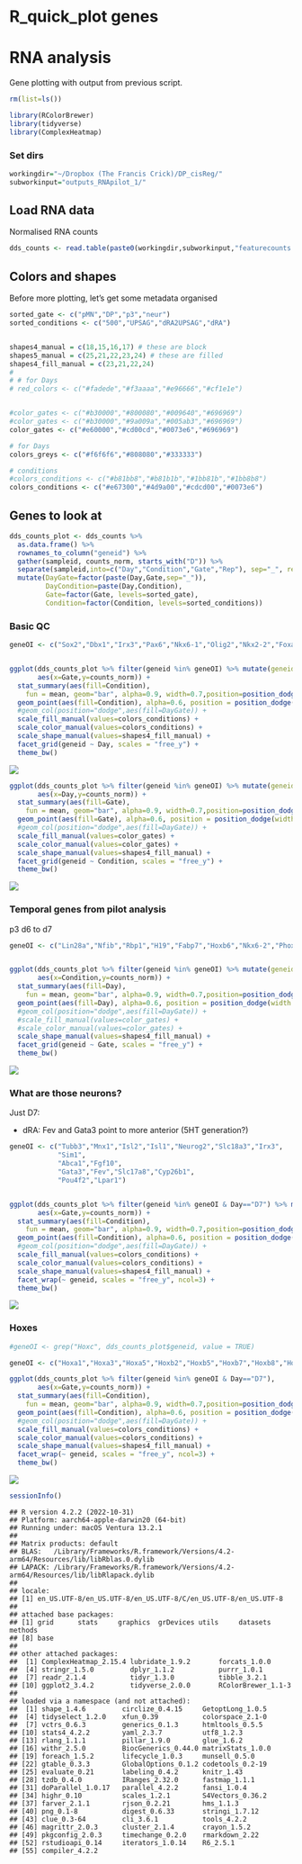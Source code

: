 R_quick_plot genes
================

# RNA analysis

Gene plotting with output from previous script.

``` r
rm(list=ls())

library(RColorBrewer)
library(tidyverse)
library(ComplexHeatmap)
```

### Set dirs

``` r
workingdir="~/Dropbox (The Francis Crick)/DP_cisReg/"
subworkinput="outputs_RNApilot_1/"
```

## Load RNA data

Normalised RNA counts

``` r
dds_counts <- read.table(paste0(workingdir,subworkinput,"featurecounts.normCounts.txt"),stringsAsFactors =FALSE)
```

## Colors and shapes

Before more plotting, let’s get some metadata organised

``` r
sorted_gate <- c("pMN","DP","p3","neur")
sorted_conditions <- c("500","UPSAG","dRA2UPSAG","dRA")


shapes4_manual = c(18,15,16,17) # these are block
shapes5_manual = c(25,21,22,23,24) # these are filled
shapes4_fill_manual = c(23,21,22,24)
# 
# # for Days
# red_colors <- c("#fadede","#f3aaaa","#e96666","#cf1e1e")


#color_gates <- c("#b30000","#800080","#009640","#696969")
#color_gates <- c("#b30000","#9a009a","#005ab3","#696969")
color_gates <- c("#e60000","#cd00cd","#0073e6","#696969")

# for Days
colors_greys <- c("#f6f6f6","#808080","#333333")

# conditions
#colors_conditions <- c("#b81bb8","#b81b1b","#1bb81b","#1bb8b8")
colors_conditions <- c("#e67300","#4d9a00","#cdcd00","#0073e6")
```

## Genes to look at

``` r
dds_counts_plot <- dds_counts %>% 
  as.data.frame() %>%
  rownames_to_column("geneid") %>%
  gather(sampleid, counts_norm, starts_with("D")) %>%
  separate(sampleid,into=c("Day","Condition","Gate","Rep"), sep="_", remove=FALSE) %>%
  mutate(DayGate=factor(paste(Day,Gate,sep="_")),
         DayCondition=paste(Day,Condition),
         Gate=factor(Gate, levels=sorted_gate),
         Condition=factor(Condition, levels=sorted_conditions))
```

### Basic QC

``` r
geneOI <- c("Sox2","Dbx1","Irx3","Pax6","Nkx6-1","Olig2","Nkx2-2","Foxa2","Shh","Arx","Tubb3","Sim1","Mnx1")


ggplot(dds_counts_plot %>% filter(geneid %in% geneOI) %>% mutate(geneid=factor(geneid, levels=geneOI)), 
       aes(x=Gate,y=counts_norm)) +
  stat_summary(aes(fill=Condition),
    fun = mean, geom="bar", alpha=0.9, width=0.7,position=position_dodge(0.7)) +
  geom_point(aes(fill=Condition), alpha=0.6, position = position_dodge(width = 0.7),color="black") +
  #geom_col(position="dodge",aes(fill=DayGate)) +
  scale_fill_manual(values=colors_conditions) +
  scale_color_manual(values=colors_conditions) +
  scale_shape_manual(values=shapes4_fill_manual) +
  facet_grid(geneid ~ Day, scales = "free_y") +
  theme_bw()
```

![](DPpilotRNA_2_quick_plotgenes_files/figure-gfm/unnamed-chunk-6-1.png)<!-- -->

``` r
ggplot(dds_counts_plot %>% filter(geneid %in% geneOI) %>% mutate(geneid=factor(geneid, levels=geneOI)), 
       aes(x=Day,y=counts_norm)) +
  stat_summary(aes(fill=Gate),
    fun = mean, geom="bar", alpha=0.9, width=0.7,position=position_dodge(0.7)) +
  geom_point(aes(fill=Gate), alpha=0.6, position = position_dodge(width = 0.7),color="black") +
  #geom_col(position="dodge",aes(fill=DayGate)) +
  scale_fill_manual(values=color_gates) +
  scale_color_manual(values=color_gates) +
  scale_shape_manual(values=shapes4_fill_manual) +
  facet_grid(geneid ~ Condition, scales = "free_y") +
  theme_bw()
```

![](DPpilotRNA_2_quick_plotgenes_files/figure-gfm/unnamed-chunk-6-2.png)<!-- -->

### Temporal genes from pilot analysis

p3 d6 to d7

``` r
geneOI <- c("Lin28a","Nfib","Rbp1","H19","Fabp7","Hoxb6","Nkx6-2","Phox2b")


ggplot(dds_counts_plot %>% filter(geneid %in% geneOI) %>% mutate(geneid=factor(geneid, levels=geneOI)), 
       aes(x=Condition,y=counts_norm)) +
  stat_summary(aes(fill=Day),
    fun = mean, geom="bar", alpha=0.9, width=0.7,position=position_dodge(0.7)) +
  geom_point(aes(fill=Day), alpha=0.6, position = position_dodge(width = 0.7),color="black") +
  #geom_col(position="dodge",aes(fill=DayGate)) +
  #scale_fill_manual(values=color_gates) +
  #scale_color_manual(values=color_gates) +
  scale_shape_manual(values=shapes4_fill_manual) +
  facet_grid(geneid ~ Gate, scales = "free_y") +
  theme_bw()
```

![](DPpilotRNA_2_quick_plotgenes_files/figure-gfm/unnamed-chunk-7-1.png)<!-- -->

### What are those neurons?

Just D7:

- dRA: Fev and Gata3 point to more anterior (5HT generation?)

``` r
geneOI <- c("Tubb3","Mnx1","Isl2","Isl1","Neurog2","Slc18a3","Irx3",
            "Sim1",
            "Abca1","Fgf10",
            "Gata3","Fev","Slc17a8","Cyp26b1",
            "Pou4f2","Lpar1")


ggplot(dds_counts_plot %>% filter(geneid %in% geneOI & Day=="D7") %>% mutate(geneid=factor(geneid, levels=geneOI)), 
       aes(x=Gate,y=counts_norm)) +
  stat_summary(aes(fill=Condition),
    fun = mean, geom="bar", alpha=0.9, width=0.7,position=position_dodge(0.7)) +
  geom_point(aes(fill=Condition), alpha=0.6, position = position_dodge(width = 0.7),color="black") +
  #geom_col(position="dodge",aes(fill=DayGate)) +
  scale_fill_manual(values=colors_conditions) +
  scale_color_manual(values=colors_conditions) +
  scale_shape_manual(values=shapes4_fill_manual) +
  facet_wrap(~ geneid, scales = "free_y", ncol=3) +
  theme_bw()
```

![](DPpilotRNA_2_quick_plotgenes_files/figure-gfm/unnamed-chunk-8-1.png)<!-- -->

### Hoxes

``` r
#geneOI <- grep("Hoxc", dds_counts_plot$geneid, value = TRUE)

geneOI <- c("Hoxa1","Hoxa3","Hoxa5","Hoxb2","Hoxb5","Hoxb7","Hoxb8","Hoxc4","Hoxc5","Hoxc6")

ggplot(dds_counts_plot %>% filter(geneid %in% geneOI & Day=="D7"), 
       aes(x=Gate,y=counts_norm)) +
  stat_summary(aes(fill=Condition),
    fun = mean, geom="bar", alpha=0.9, width=0.7,position=position_dodge(0.7)) +
  geom_point(aes(fill=Condition), alpha=0.6, position = position_dodge(width = 0.7),color="black") +
  #geom_col(position="dodge",aes(fill=DayGate)) +
  scale_fill_manual(values=colors_conditions) +
  scale_color_manual(values=colors_conditions) +
  scale_shape_manual(values=shapes4_fill_manual) +
  facet_wrap(~ geneid, scales = "free_y", ncol=3) +
  theme_bw()
```

![](DPpilotRNA_2_quick_plotgenes_files/figure-gfm/unnamed-chunk-9-1.png)<!-- -->

``` r
sessionInfo()
```

    ## R version 4.2.2 (2022-10-31)
    ## Platform: aarch64-apple-darwin20 (64-bit)
    ## Running under: macOS Ventura 13.2.1
    ## 
    ## Matrix products: default
    ## BLAS:   /Library/Frameworks/R.framework/Versions/4.2-arm64/Resources/lib/libRblas.0.dylib
    ## LAPACK: /Library/Frameworks/R.framework/Versions/4.2-arm64/Resources/lib/libRlapack.dylib
    ## 
    ## locale:
    ## [1] en_US.UTF-8/en_US.UTF-8/en_US.UTF-8/C/en_US.UTF-8/en_US.UTF-8
    ## 
    ## attached base packages:
    ## [1] grid      stats     graphics  grDevices utils     datasets  methods  
    ## [8] base     
    ## 
    ## other attached packages:
    ##  [1] ComplexHeatmap_2.15.4 lubridate_1.9.2       forcats_1.0.0        
    ##  [4] stringr_1.5.0         dplyr_1.1.2           purrr_1.0.1          
    ##  [7] readr_2.1.4           tidyr_1.3.0           tibble_3.2.1         
    ## [10] ggplot2_3.4.2         tidyverse_2.0.0       RColorBrewer_1.1-3   
    ## 
    ## loaded via a namespace (and not attached):
    ##  [1] shape_1.4.6         circlize_0.4.15     GetoptLong_1.0.5   
    ##  [4] tidyselect_1.2.0    xfun_0.39           colorspace_2.1-0   
    ##  [7] vctrs_0.6.3         generics_0.1.3      htmltools_0.5.5    
    ## [10] stats4_4.2.2        yaml_2.3.7          utf8_1.2.3         
    ## [13] rlang_1.1.1         pillar_1.9.0        glue_1.6.2         
    ## [16] withr_2.5.0         BiocGenerics_0.44.0 matrixStats_1.0.0  
    ## [19] foreach_1.5.2       lifecycle_1.0.3     munsell_0.5.0      
    ## [22] gtable_0.3.3        GlobalOptions_0.1.2 codetools_0.2-19   
    ## [25] evaluate_0.21       labeling_0.4.2      knitr_1.43         
    ## [28] tzdb_0.4.0          IRanges_2.32.0      fastmap_1.1.1      
    ## [31] doParallel_1.0.17   parallel_4.2.2      fansi_1.0.4        
    ## [34] highr_0.10          scales_1.2.1        S4Vectors_0.36.2   
    ## [37] farver_2.1.1        rjson_0.2.21        hms_1.1.3          
    ## [40] png_0.1-8           digest_0.6.33       stringi_1.7.12     
    ## [43] clue_0.3-64         cli_3.6.1           tools_4.2.2        
    ## [46] magrittr_2.0.3      cluster_2.1.4       crayon_1.5.2       
    ## [49] pkgconfig_2.0.3     timechange_0.2.0    rmarkdown_2.22     
    ## [52] rstudioapi_0.14     iterators_1.0.14    R6_2.5.1           
    ## [55] compiler_4.2.2
